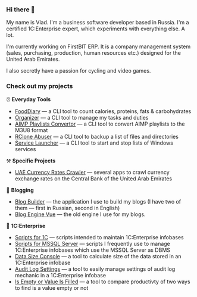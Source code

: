 ### Hi there 👋

My name is Vlad. I'm a business software developer based in Russia. I'm a certified 1C:Enterprise expert, which experiments with everything else. A lot.

I'm currently working on FirstBIT ERP. It is a company management system (sales, purchasing, production, human resources etc.) designed for the United Arab Emirates.

I also secretly have a passion for cycling and video games.

### Check out my projects

⏰ **Everyday Tools**

- [FoodDiary](https://github.com/vkostyanetsky/FoodDiary) — a CLI tool to count calories, proteins, fats & carbohydrates
- [Organizer](https://github.com/vkostyanetsky/Organizer) — a CLI tool to manage my tasks and duties
- [AIMP Playlists Convertor](https://github.com/vkostyanetsky/AIMPPlaylistsConvertor) — a CLI tool to convert AIMP playlists to the M3U8 format
- [RClone Abuser](https://github.com/vkostyanetsky/RCloneAbuser) — a CLI tool to backup a list of files and directories
- [Service Launcher](https://github.com/vkostyanetsky/ServiceLauncher) — a CLI tool to start and stop lists of Windows services

⚒️ **Specific Projects**

- [UAE Currency Rates Crawler](https://github.com/vkostyanetsky/UAECurrencyRatesCrawler) — several apps to crawl currency exchange rates on the Central Bank of the United Arab Emirates

💬 **Blogging**

- [Blog Builder](https://github.com/vkostyanetsky/BlogBuilder) — the application I use to build my blogs (I have two of them — first in Russian, second in English)
- [Blog Engine Vue](https://github.com/vkostyanetsky/BlogEngineVue) — the old engine I use for my blogs.

🏢 **1C:Enterprise**

- [Scripts for 1C](https://github.com/vkostyanetsky/ScriptsFor1C) — scripts intended to maintain 1C:Enterprise infobases
- [Scripts for MSSQL Server](https://github.com/vkostyanetsky/ScriptsForMSSQLServer) — scripts I frequently use to manage 1C:Enterprise infobases which use the MSSQL Server as DBMS
- [Data Size Console](https://github.com/vkostyanetsky/DataSizeConsole) — a tool to calculate size of the data stored in an 1C:Enterprise infobase
- [Audit Log Settings](https://github.com/vkostyanetsky/AuditLogSettings) — a tool to easily manage settings of audit log mechanic in a 1C:Enterprise infobase
- [Is Empty or Value Is Filled](https://github.com/vkostyanetsky/IsEmptyOrValueIsFilled) — a tool to compare productivty of two ways to find is a value empty or not

